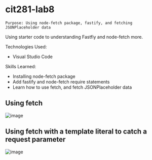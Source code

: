 # cit281-lab8
```
Purpose: Using node-fetch package, fastify, and fetching JSONPlaceholder data
```

Using starter code to understanding Fastfiy and node-fetch more. 

Technologies Used:
- Visual Studio Code

Skills Learned:
- Installing node-fetch package
- Add fastify and node-fetch require statements
- Learn how to use fetch, and fetch JSONPlaceholder data

## Using fetch 
![image](https://user-images.githubusercontent.com/67397853/170897706-29e7256d-bb26-420a-9ae4-dcd577f6e039.png)


## Using fetch with a template literal to catch a request parameter
![image](https://user-images.githubusercontent.com/67397853/170897671-e4acd8c8-d612-41af-ba74-46eb45173891.png)
